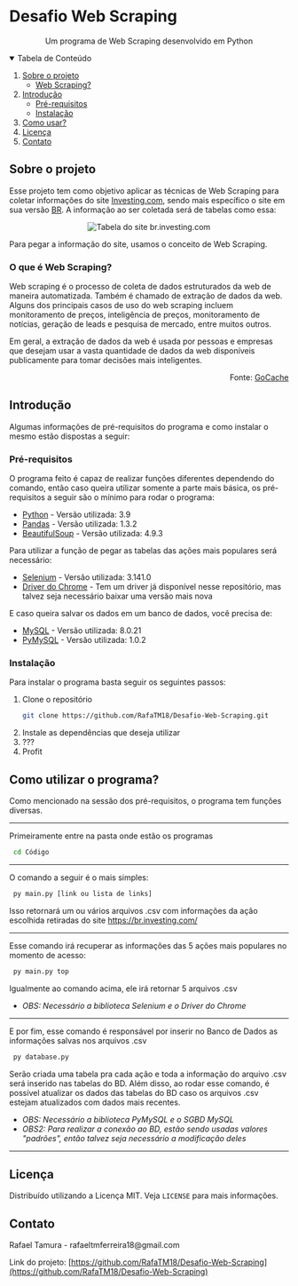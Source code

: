 # Desafio Web Scraping
 
<p align="center">Um programa de Web Scraping desenvolvido em Python</p>

<details open="open">
  <summary>Tabela de Conteúdo</summary>
  <ol>
    <li>
      <a href="#about-the-project">Sobre o projeto</a>
      <ul>
        <li><a href="#web-scraping">Web Scraping?</a></li>
      </ul>
    </li>
    <li>
      <a href="#getting-started">Introdução</a>
      <ul>
        <li><a href="#prerequisites">Pré-requisitos</a></li>
        <li><a href="#installation">Instalação</a></li>
      </ul>
    </li>
    <li><a href="#usage">Como usar?</a></li>
    <li><a href="#license">Licença</a></li>
    <li><a href="#contact">Contato</a></li>
  </ol>
</details>


<h2 id="about-the-project">Sobre o projeto</h2>

Esse projeto tem como objetivo aplicar as técnicas de Web Scraping para coletar informações do site [Investing.com](https://investing.com/), sendo mais específico o site em sua versão [BR](https://br.investing.com/). A informação ao ser coletada será de tabelas como essa:

<p align="center">
 <img src="https://imgur.com/ylhhjBo.png" alt="Tabela do site br.investing.com">
</p>

Para pegar a informação do site, usamos o conceito de Web Scraping.

<h3 id="web-scraping">O que é Web Scraping?</h3>

Web scraping é o processo de coleta de dados estruturados da web de maneira automatizada. Também é chamado de extração de dados da web. Alguns dos principais casos de uso do web scraping incluem monitoramento de preços, inteligência de preços, monitoramento de notícias, geração de leads e pesquisa de mercado, entre muitos outros.

Em geral, a extração de dados da web é usada por pessoas e empresas que desejam usar a vasta quantidade de dados da web disponíveis publicamente para tomar decisões mais inteligentes.

<p align="right">
 Fonte: <a href="https://www.gocache.com.br/seguranca/o-que-e-web-scraping-para-iniciantes/">GoCache</a>
 </p>

<h2 id="getting-started">Introdução</h2>

Algumas informações de pré-requisitos do programa e como instalar o mesmo estão dispostas a seguir:

<h3 id="prerequisites">Pré-requisitos</h3>
 O programa feito é capaz de realizar funções diferentes dependendo do comando, então caso queira utilizar somente a parte mais básica, os pré-requisitos a seguir são o mínimo para rodar o programa:
 
* [Python](https://www.python.org/) - Versão utilizada: 3.9
* [Pandas](https://pandas.pydata.org/) - Versão utilizada: 1.3.2
* [BeautifulSoup](https://www.crummy.com/software/BeautifulSoup/) - Versão utilizada: 4.9.3

Para utilizar a função de pegar as tabelas das ações mais populares será necessário:

* [Selenium](https://selenium-python.readthedocs.io/) - Versão utilizada: 3.141.0
* [Driver do Chrome](https://sites.google.com/a/chromium.org/chromedriver/downloads) - Tem um driver já disponível nesse repositório, mas talvez seja necessário baixar uma versão mais nova

E caso queira salvar os dados em um banco de dados, você precisa de:

* [MySQL](https://www.mysql.com/) - Versão utilizada: 8.0.21
* [PyMySQL](https://pymysql.readthedocs.io/en/latest/) - Versão utilizada: 1.0.2

<h3 id="installation">Instalação</h3>
Para instalar o programa basta seguir os seguintes passos:

1. Clone o repositório
   ```sh
   git clone https://github.com/RafaTM18/Desafio-Web-Scraping.git
   ```
2. Instale as dependências que deseja utilizar
3. ???
4. Profit


<h2 id="usage">Como utilizar o programa?</h2>
Como mencionado na sessão dos pré-requisitos, o programa tem funções diversas.

---
Primeiramente entre na pasta onde estão os programas
  ```sh
   cd Código
   ```

---
O comando a seguir é o mais simples:

``` py
 py main.py [link ou lista de links]
```
Isso retornará um ou vários arquivos .csv com informações da ação escolhida retiradas do site https://br.investing.com/

---
Esse comando irá recuperar as informações das 5 ações mais populares no momento de acesso:
``` py
 py main.py top
```
Igualmente ao comando acima, ele irá retornar 5 arquivos .csv
 - _OBS: Necessário a biblioteca Selenium e o Driver do Chrome_
---
E por fim, esse comando é responsável por inserir no Banco de Dados as informações salvas nos arquivos .csv
``` py
 py database.py
```
Serão criada uma tabela pra cada ação e toda a informação do arquivo .csv será inserido nas tabelas do BD. Além disso, ao rodar esse comando, é possível atualizar os dados das tabelas do BD caso os arquivos .csv estejam atualizados com dados mais recentes.
 - _OBS: Necessário a biblioteca PyMySQL e o SGBD MySQL_
 - _OBS2: Para realizar a conexão ao BD, estão sendo usadas valores "padrões", então talvez seja necessário a modificação deles_
---

<h2 id="license">Licença</h2>

Distribuído utilizando a Licença MIT. Veja `LICENSE` para mais informações.

<h2 id="contact">Contato</h2>
Rafael Tamura - rafaeltmferreira18@gmail.com

Link do projeto: [https://github.com/RafaTM18/Desafio-Web-Scraping](https://github.com/RafaTM18/Desafio-Web-Scraping)
